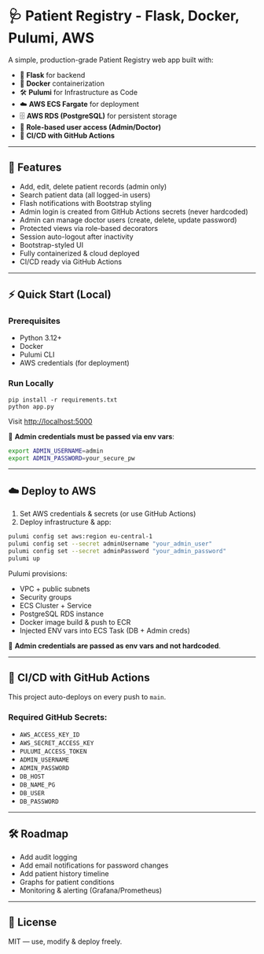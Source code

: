 # 🩺 Patient Registry - Flask, Docker, Pulumi, AWS

A simple, production-grade Patient Registry web app built with:

- 🐍 **Flask** for backend  
- 🐳 **Docker** containerization  
- 🛠️ **Pulumi** for Infrastructure as Code  
- ☁️ **AWS ECS Fargate** for deployment  
- 🗄️ **AWS RDS (PostgreSQL)** for persistent storage  
- 🔐 **Role-based user access (Admin/Doctor)**  
- 🔄 **CI/CD with GitHub Actions**

---

## 🚀 Features

- Add, edit, delete patient records (admin only)  
- Search patient data (all logged-in users)  
- Flash notifications with Bootstrap styling  
- Admin login is created from GitHub Actions secrets (never hardcoded)  
- Admin can manage doctor users (create, delete, update password)  
- Protected views via role-based decorators  
- Session auto-logout after inactivity  
- Bootstrap-styled UI  
- Fully containerized & cloud deployed  
- CI/CD ready via GitHub Actions

---

## ⚡ Quick Start (Local)

### Prerequisites

- Python 3.12+  
- Docker  
- Pulumi CLI  
- AWS credentials (for deployment)  

### Run Locally

```
pip install -r requirements.txt
python app.py
```

Visit [http://localhost:5000](http://localhost:5000)

🔐 **Admin credentials must be passed via env vars**:

```bash
export ADMIN_USERNAME=admin
export ADMIN_PASSWORD=your_secure_pw
```

---

## ☁️ Deploy to AWS

1. Set AWS credentials & secrets (or use GitHub Actions)  
2. Deploy infrastructure & app:

```bash
pulumi config set aws:region eu-central-1
pulumi config set --secret adminUsername "your_admin_user"
pulumi config set --secret adminPassword "your_admin_password"
pulumi up
```

Pulumi provisions:

- VPC + public subnets  
- Security groups  
- ECS Cluster + Service  
- PostgreSQL RDS instance  
- Docker image build & push to ECR  
- Injected ENV vars into ECS Task (DB + Admin creds)

🧠 **Admin credentials are passed as env vars and not hardcoded**.

---

## 🔄 CI/CD with GitHub Actions

This project auto-deploys on every push to `main`.

### Required GitHub Secrets:

- `AWS_ACCESS_KEY_ID`  
- `AWS_SECRET_ACCESS_KEY`  
- `PULUMI_ACCESS_TOKEN`  
- `ADMIN_USERNAME`  
- `ADMIN_PASSWORD`  
- `DB_HOST`
- `DB_NAME_PG`  
- `DB_USER`  
- `DB_PASSWORD`  

---

## 🛠️ Roadmap

- Add audit logging  
- Add email notifications for password changes  
- Add patient history timeline  
- Graphs for patient conditions  
- Monitoring & alerting (Grafana/Prometheus)

---

## 📄 License

MIT — use, modify & deploy freely.